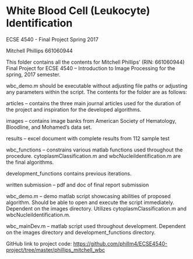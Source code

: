 ﻿# White Blood Cell (Leukocyte) Identification


ECSE 4540 - Final Project Spring 2017



Mitchell Phillips 661060944



This folder contains all the contents for Mitchell Phillips’ (RIN: 661060944) 
Final Project for ECSE 4540 – Introduction to Image Processing for the spring, 2017 semester.


wbc_demo.m should be executable without adjusting file paths or adjusting any parameters within the script. 
The contents for the folder are as follows:



articles – contains the three main journal articles used for the duration of the project and inspiration for the developed algorithms.



images – contains image banks from American Society of Hematology, Bloodline, and Mohamed’s data set.



results – excel document with complete results from 112 sample test 



wbc_functions – constrains various matlab functions used throughout the procedure. 
cytoplasmClassification.m and wbcNucleiIdentification.m are the final algorithms. 

development_functions contains previous iterations.  



written submission – pdf and doc of final report submission



wbc_demo.m – demo matlab script showcasing abilities of proposed algorithm. Should be able to open and execute the script immediately. Dependent on the images directory. Utilizes cytoplasmClassification.m and wbcNucleiIdentification.m. 



wbc_mainDev.m – matlab script used throughout development.  Dependent on the images directory and development_functions directory.



GitHub link to project code: 
https://github.com/phillm4/ECSE4540-project/tree/master/phillips_mitchell_wbc
